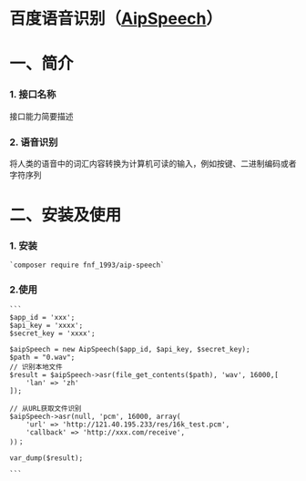 # 百度语音识别（[AipSpeech](http://ai.baidu.com/docs/#/ASR-Online-PHP-SDK/top "AipSpeech")）

# 一、简介
### 1. 接口名称	
接口能力简要描述

### 2. 语音识别	
将人类的语音中的词汇内容转换为计算机可读的输入，例如按键、二进制编码或者字符序列
# 二、安装及使用
### 1. 安装
    
    `composer require fnf_1993/aip-speech`
    
### 2.使用
    ```
    $app_id = 'xxx';
    $api_key = 'xxxx';
    $secret_key = 'xxxx';
    
    $aipSpeech = new AipSpeech($app_id, $api_key, $secret_key);
    $path = "0.wav";
    // 识别本地文件
    $result = $aipSpeech->asr(file_get_contents($path), 'wav', 16000,[
        'lan' => 'zh'
    ]);
    
    // 从URL获取文件识别
    $aipSpeech->asr(null, 'pcm', 16000, array(
        'url' => 'http://121.40.195.233/res/16k_test.pcm',
        'callback' => 'http://xxx.com/receive',
    ))；
    
    var_dump($result);
    
    ```